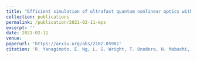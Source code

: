```yaml
---
title: "Efficient simulation of ultrafast quantum nonlinear optics with matrix product states"
collection: publications
permalink: /publication/2021-02-11-mps
excerpt: ''
date: 2021-02-11
venue: 
paperurl: 'https://arxiv.org/abs/2102.05902'
citation: 'R. Yanagimoto, E. Ng, L. G. Wright, T. Onodera, H. Mabuchi, arXiv:2102.05902.'
---
```

